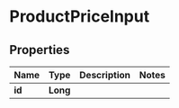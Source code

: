 
# ProductPriceInput

## Properties
Name | Type | Description | Notes
------------ | ------------- | ------------- | -------------
**id** | **Long** |  | 



